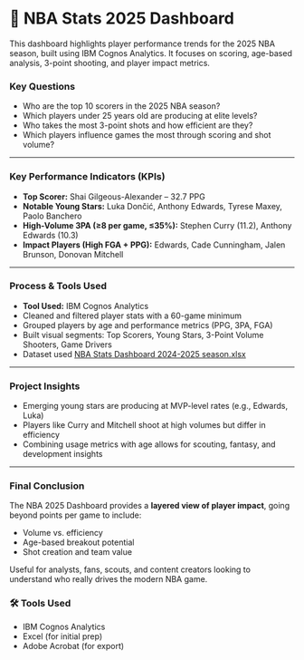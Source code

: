 # 🏀 NBA Stats 2025 Dashboard
This dashboard highlights player performance trends for the 2025 NBA season, built using IBM Cognos Analytics. It focuses on scoring, age-based analysis, 3-point shooting, and player impact metrics.
###  Key Questions
- Who are the top 10 scorers in the 2025 NBA season?
- Which players under 25 years old are producing at elite levels?
- Who takes the most 3-point shots and how efficient are they?
- Which players influence games the most through scoring and shot volume?

---

###  Key Performance Indicators (KPIs)
- **Top Scorer:** Shai Gilgeous-Alexander – 32.7 PPG
- **Notable Young Stars:** Luka Dončić, Anthony Edwards, Tyrese Maxey, Paolo Banchero
- **High-Volume 3PA (≥8 per game, ≤35%):** Stephen Curry (11.2), Anthony Edwards (10.3)
- **Impact Players (High FGA + PPG):** Edwards, Cade Cunningham, Jalen Brunson, Donovan Mitchell

---

###  Process & Tools Used
- **Tool Used:** IBM Cognos Analytics
- Cleaned and filtered player stats with a 60-game minimum
- Grouped players by age and performance metrics (PPG, 3PA, FGA)
- Built visual segments: Top Scorers, Young Stars, 3-Point Volume Shooters, Game Drivers
- Dataset used [NBA Stats Dashboard 2024-2025 season.xlsx](https://github.com/user-attachments/files/20679176/NBA.Stats.Dashboard.2024-2025.season.xlsx)

---

### Project Insights
- Emerging young stars are producing at MVP-level rates (e.g., Edwards, Luka)
- Players like Curry and Mitchell shoot at high volumes but differ in efficiency
- Combining usage metrics with age allows for scouting, fantasy, and development insights

---

### Final Conclusion
The NBA 2025 Dashboard provides a **layered view of player impact**, going beyond points per game to include:
- Volume vs. efficiency
- Age-based breakout potential
- Shot creation and team value

Useful for analysts, fans, scouts, and content creators looking to understand who really drives the modern NBA game.



### 🛠️ Tools Used
- IBM Cognos Analytics
- Excel (for initial prep)
- Adobe Acrobat (for export)
